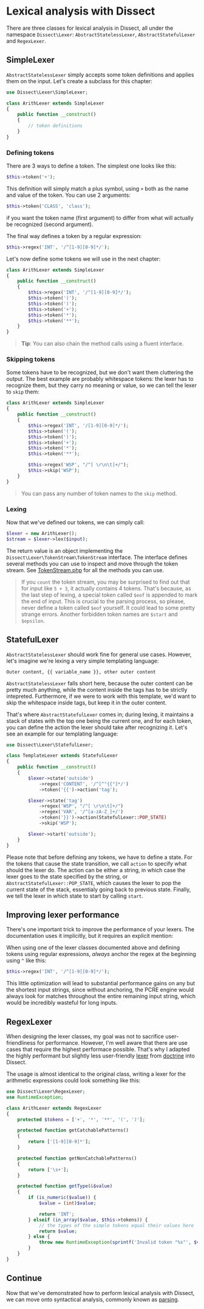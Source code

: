 Lexical analysis with Dissect
=============================

There are three classes for lexical analysis in Dissect, all under the
namespace `Dissect\Lexer`: `AbstractStatelessLexer`, `AbstractStatefulLexer` and `RegexLexer`.

SimpleLexer
-----------

`AbstractStatelessLexer` simply accepts some token definitions and applies them on
the input. Let's create a subclass for this chapter:

```php
use Dissect\Lexer\SimpleLexer;

class ArithLexer extends SimpleLexer
{
    public function __construct()
    {
        // token definitions
    }
}
```

### Defining tokens

There are 3 ways to define a token. The simplest one looks like this:

```php
$this->token('+');
```

This definition will simply match a plus symbol, using `+` both as the
name and value of the token. You can use 2 arguments:

```php
$this->token('CLASS', 'class');
```

if you want the token name (first argument) to differ from what will actually be
recognized (second argument).

The final way defines a token by a regular expression:

```php
$this->regex('INT', '/^[1-9][0-9]*/');
```

Let's now define some tokens we will use in the next chapter:

```php
class ArithLexer extends SimpleLexer
{
    public function __construct()
    {
        $this->regex('INT', '/^[1-9][0-9]*/');
        $this->token('(');
        $this->token(')');
        $this->token('+');
        $this->token('*');
        $this->token('**');
    }
}
```

> **Tip**: You can also chain the method calls using a fluent interface.

### Skipping tokens

Some tokens have to be recognized, but we don't want them cluttering the
output. The best example are probably whitespace tokens: the lexer has
to recognize them, but they carry no meaning or value, so we can tell
the lexer to `skip` them:

```php
class ArithLexer extends SimpleLexer
{
    public function __construct()
    {
        $this->regex('INT', '/[1-9][0-9]*/');
        $this->token('(');
        $this->token(')');
        $this->token('+');
        $this->token('*');
        $this->token('**');

        $this->regex('WSP', "/^[ \r\n\t]+/");
        $this->skip('WSP');
    }
}
```

> You can pass any number of token names to the `skip` method.

### Lexing

Now that we've defined our tokens, we can simply call:

```php
$lexer = new ArithLexer();
$stream = $lexer->lex($input);
```

The return value is an object implementing the
`Dissect\Lexer\TokenStream\TokenStream` interface. The interface defines
several methods you can use to inspect and move through the token
stream. See [TokenStream.php][tokenstream] for all the methods you can
use.

> If you `count` the token stream, you may be surprised to find out that
> for input like `5 + 3`, it actually contains 4 tokens. That's because,
> as the last step of lexing, a special token called `$eof` is appended
> to mark the end of input. This is crucial to the parsing process, so
> please, never define a token called `$eof` yourself. It could lead to
> some pretty strange errors. Another forbidden token names are `$start`
> and `$epsilon`.

StatefulLexer
-------------

`AbstractStatelessLexer` should work fine for general use cases. However, let's
imagine we're lexing a very simple templating language:

    Outer content, {{ variable_name }}, other outer content

`AbstractStatelessLexer` falls short here, because the outer content can be pretty
much anything, while the content inside the tags has to be strictly
intepreted. Furthermore, if we were to work with this template, we'd
want to skip the whitespace inside tags, but keep it in the outer
content.

That's where `AbstractStatefulLexer` comes in; during lexing, it maintains a
stack of states with the top one being the current one, and for each
token, you can define the action the lexer should take after recognizing
it. Let's see an example for our templating language:

```php
use Dissect\Lexer\StatefulLexer;

class TemplateLexer extends StatefulLexer
{
    public function __construct()
    {
        $lexer->state('outside')
            ->regex('CONTENT', '/^[^"{{"]*/')
            ->token('{{')->action('tag');

        $lexer->state('tag')
            ->regex('WSP', "/^[ \r\n\t]+/")
            ->regex('VAR', '/^[a-zA-Z_]+/')
            ->token('}}')->action(StatefulLexer::POP_STATE)
            ->skip('WSP');

        $lexer->start('outside');
    }
}
```

Please note that before defining any tokens, we have to define a state.
For the tokens that cause the state transition, we call `action` to
specify what should the lexer do. The action can be either a string, in
which case the lexer goes to the state specified by the string, or
`AbstractStatefulLexer::POP_STATE`, which causes the lexer to pop the current
state of the stack, essentialy going back to previous state.
Finally, we tell the lexer in which state to start by calling `start`.

Improving lexer performance
---------------------------

There's one important trick to improve the performance of your lexers.
The documentation uses it implicitly, but it requires an explicit mention:

When using one of the lexer classes documented above and defining tokens
using regular expressions, *always* anchor the regex at the beginning
using `^` like this:

```php
$this->regex('INT', '/^[1-9][0-9]*/');
```

This little optimization will lead to substantial performance gains on
any but the shortest input strings, since without anchoring, the PCRE
engine would always look for matches throughout the entire remaining
input string, which would be incredibly wasteful for long inputs.

RegexLexer
----------

When designing the lexer classes, my goal was not to sacrifice
user-friendliness for performance. However, I'm well aware that there
are use cases that require the highest performace possible. That's
why I adapted the highly performant but slightly less user-friendly
[lexer][doctrinelexer] from [doctrine][doctrine] into Dissect.

The usage is almost identical to the original class, writing a lexer
for the arithmetic expressions could look something like this:

```php
use Dissect\Lexer\RegexLexer;
use RuntimeException;

class ArithLexer extends RegexLexer
{
    protected $tokens = ['+', '*', '**', '(', ')'];

    protected function getCatchablePatterns()
    {
        return ['[1-9][0-9]*'];
    }

    protected function getNonCatchablePatterns()
    {
        return ['\s+'];
    }

    protected function getType(&$value)
    {
        if (is_numeric($value)) {
            $value = (int)$value;

            return 'INT';
        } elseif (in_array($value, $this->tokens)) {
            // the types of the simple tokens equal their values here
            return $value;
        } else {
            throw new RuntimeException(sprintf('Invalid token "%s"', $value));
        }
    }
}
```

Continue
--------

Now that we've demonstrated how to perform lexical analysis with
Dissect, we can move onto syntactical analysis, commonly known as
[parsing][parsing].

[tokenstream]: ../src/Dissect/Lexer/TokenStream/TokenStream.php
[parsing]: parsing.md
[doctrinelexer]: https://github.com/doctrine/lexer/blob/master/lib/Doctrine/Common/Lexer/AbstractLexer.php
[doctrine]: https://github.com/doctrine/lexer
